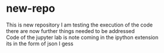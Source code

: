 # new-repo
This is new repository I am testing the execution  of the code <br> there are now further things needed to be addressed <br> Code of the jupyter lab is note coming in the ipython extension <br> its in the form of json I gess
